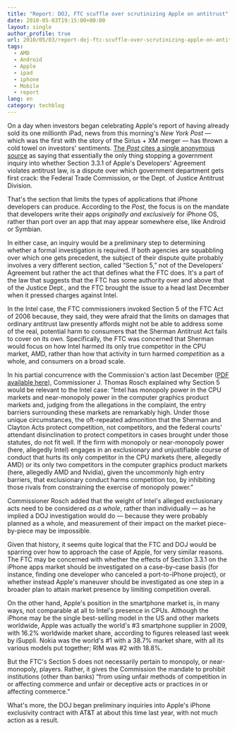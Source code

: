 ```yaml
---
title: "Report: DOJ, FTC scuffle over scrutinizing Apple on antitrust"
date: 2010-05-03T19:15:00+00:00
layout: single
author_profile: true
url: 2010/05/03/report-doj-ftc-scuffle-over-scrutinizing-apple-on-antitrust/
tags:
  - AMD
  - Android
  - Apple
  - ipad
  - iphone
  - Mobile
  - report
lang: en
category: techblog
---
```

On a day when investors began celebrating Apple's report of having already sold its one millionth iPad, news from this morning's _New York Post_ — which was the first with the story of the Sirius + XM merger — has thrown a cold towel on investors' sentiments. [The _Post_ cites a single anonymous source](http://www.nypost.com/p/news/business/an_antitrust_app_buvCWcJdjFoLD5vBSkguGO) as saying that essentially the only thing stopping a government inquiry into whether Section 3.3.1 of Apple's Developers' Agreement violates antitrust law, is a dispute over which government department gets first crack: the Federal Trade Commission, or the Dept. of Justice Antitrust Division. 

That's the section that limits the types of applications that iPhone developers can produce. According to the _Post_, the focus is on the mandate that developers write their apps _originally and exclusively_ for iPhone OS, rather than port over an app that may appear somewhere else, like Android or Symbian. 

In either case, an inquiry would be a preliminary step to determining whether a formal investigation is required. If both agencies are squabbling over which one gets precedent, the subject of their dispute quite probably involves a very different section, called “Section 5,” not of the Developers' Agreement but rather the act that defines what the FTC does. It's a part of the law that suggests that the FTC has some authority over and above that of the Justice Dept., and the FTC brought the issue to a head last December when it pressed charges against Intel. 

In the Intel case, the FTC commissioners invoked Section 5 of the FTC Act of 2006 because, they said, they were afraid that the limits on damages that ordinary antitrust law presently affords might not be able to address some of the real, potential harm to consumers that the Sherman Antitrust Act fails to cover on its own. Specifically, the FTC was concerned that Sherman would focus on how Intel harmed its only true competitor in the CPU market, AMD, rather than how that activity in turn harmed _competition_ as a whole, and consumers on a broad scale. 

In his partial concurrence with the Commission's action last December ([PDF available here](http://ftc.gov/os/adjpro/d9341/091216intelstatement.pdf)), Commissioner J. Thomas Rosch explained why Section 5 would be relevant to the Intel case: “Intel has monopoly power in the CPU markets and near-monopoly power in the computer graphics product markets and, judging from the allegations in the complaint, the entry barriers surrounding these markets are remarkably high. Under those unique circumstances, the oft-repeated admonition that the Sherman and Clayton Acts protect competition, not competitors, and the federal courts' attendant disinclination to protect competitors in cases brought under those statutes, do not fit well. If the firm with monopoly or near-monopoly power (here, allegedly Intel) engages in an exclusionary and unjustifiable course of conduct that hurts its only competitor in the CPU markets (here, allegedly AMD) or its only two competitors in the computer graphics product markets (here, allegedly AMD and Nvidia), given the uncommonly high entry barriers, that exclusionary conduct harms competition too, by inhibiting those rivals from constraining the exercise of monopoly power.” 

Commissioner Rosch added that the weight of Intel's alleged exclusionary acts need to be considered _as a whole_, rather than individually — as he implied a DOJ investigation would do — because they were probably planned as a whole, and measurement of their impact on the market piece-by-piece may be impossible. 

Given that history, it seems quite logical that the FTC and DOJ would be sparring over how to approach the case of Apple, for very similar reasons. The FTC may be concerned with whether the effects of Section 3.3.1 on the iPhone apps market should be investigated on a case-by-case basis (for instance, finding one developer who canceled a port-to-iPhone project), or whether instead Apple's maneuver should be investigated as one step in a broader plan to attain market presence by limiting competition overall. 

On the other hand, Apple's position in the smartphone market is, in many ways, not comparable at all to Intel's presence in CPUs. Although the iPhone may be the single best-selling model in the US and other markets worldwide, Apple was actually the world's #3 smartphone supplier in 2009, with 16.2% worldwide market share, according to figures released last week by iSuppli. Nokia was the world's #1 with a 38.7% market share, with all its various models put together; RIM was #2 with 18.8%. 

But the FTC's Section 5 does not necessarily pertain to monopoly, or near-monopoly, players. Rather, it gives the Commission the mandate to prohibit institutions (other than banks) “from using unfair methods of competition in or affecting commerce and unfair or deceptive acts or practices in or affecting commerce.” 

What's more, the DOJ began preliminary inquiries into Apple's iPhone exclusivity contract with AT&T at about this time last year, with not much action as a result.